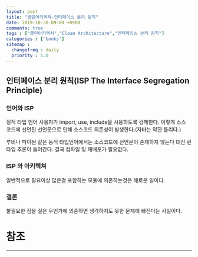 ```yaml
---
layout: post
title: "클린아키텍쳐-인터페이스 분리 원칙"
date: 2019-10-30 09:00 +0900
comments: true
tags : ["클린아키텍쳐","Clean Architecture","인터페이스 분리 원칙"]
categories : ["books"]
sitemap :
  changefreq : daily
  priority : 1.0
---
```


## 인터페이스 분리 원칙(ISP The Interface Segregation Principle)

### 언어와 ISP

정적 타입 언어 사용자가 import, use, include을 사용하도록 강제한다. 
이렇게 소스 코드에 선언된 선언문으로 인해 소스코드 의존성이 발생한다.(자바는 약깐 틀리다.)

루비나 파이썬 같은 동적 타입언어에서는 소스코드에 선언문이 존재하지 않는다 대신 런타임 추론이 들어간다.
결국 컴파일 및 재배포가 필요없다.

### ISP 와 아키텍쳐

일반적으로 필요이상 많은걸 포함하는 모듈에 의존하는것은 해로운 일이다.

### 결론

불필요한 짐을 실은 무언가에 의존하면 생각하지도 못한 문제에 빠진다는 사실이다.

# 참조
-----


